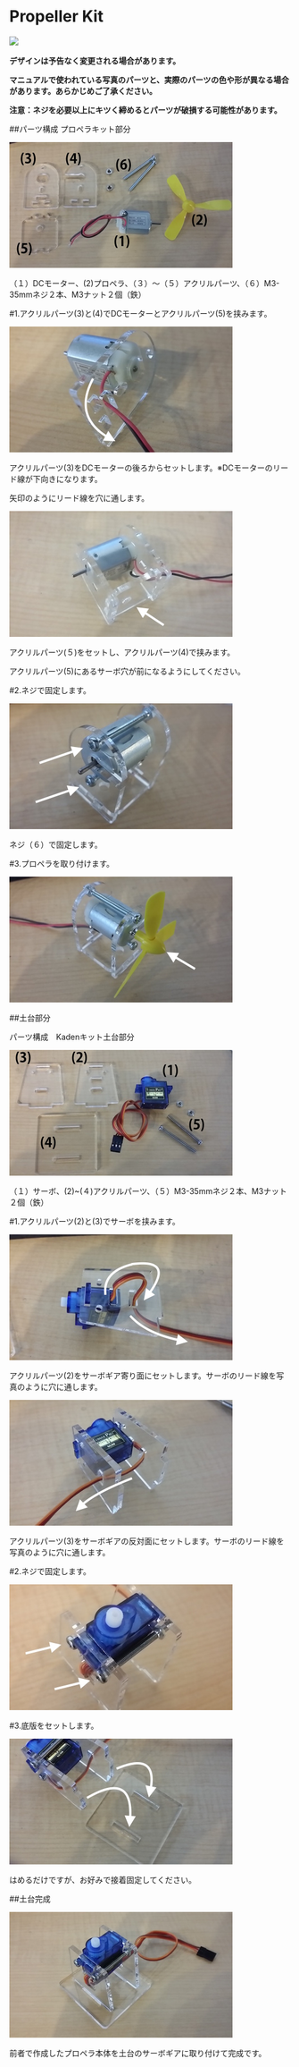 # Propeller Kit

![](http://staging.fabo.io/img/catalog/1501.png)

**デザインは予告なく変更される場合があります。**

**マニュアルで使われている写真のパーツと、実際のパーツの色や形が異なる場合があります。あらかじめご了承ください。**

**注意：ネジを必要以上にキツく締めるとパーツが破損する可能性があります。**

##パーツ構成 プロペラキット部分

![](/img/kit/manual/prpl01.jpg)

（１）DCモーター、(2)プロペラ、（３）〜（５）アクリルパーツ、（６）M3-35mmネジ２本、M3ナット２個（鉄）


#1.アクリルパーツ(3)と(4)でDCモーターとアクリルパーツ(5)を挟みます。


![](/img/kit/manual/prpl02.jpg)

アクリルパーツ(3)をDCモーターの後ろからセットします。※DCモーターのリード線が下向きになります。

矢印のようにリード線を穴に通します。

![](/img/kit/manual/prpl03.jpg)

アクリルパーツ(５)をセットし、アクリルパーツ(4)で挟みます。

アクリルパーツ(5)にあるサーボ穴が前になるようにしてください。

#2.ネジで固定します。

![](/img/kit/manual/prpl04.jpg)

ネジ（６）で固定します。

#3.プロペラを取り付けます。


![](/img/kit/manual/prpl05.jpg)


##土台部分

パーツ構成　Kadenキット土台部分

![](/img/kit/manual/dodai1.jpg)

（１）サーボ、(2)~(４)アクリルパーツ、（５）M3-35mmネジ２本、M3ナット２個（鉄）

#1.アクリルパーツ(2)と(3)でサーボを挟みます。

![](/img/kit/manual/dodai2.jpg)

アクリルパーツ(2)をサーボギア寄り面にセットします。サーボのリード線を写真のように穴に通します。

![](/img/kit/manual/dodai3.jpg)

アクリルパーツ(3)をサーボギアの反対面にセットします。サーボのリード線を写真のように穴に通します。

#2.ネジで固定します。

![](/img/kit/manual/dodai4.jpg)

#3.底版をセットします。

![](/img/kit/manual/dodai5.jpg)

はめるだけですが、お好みで接着固定してください。

##土台完成

![](/img/kit/manual/dodai6.jpg)

前者で作成したプロペラ本体を土台のサーボギアに取り付けて完成です。

